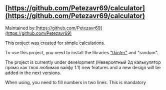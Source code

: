 ## [https://github.com/Petezavr69/calculator](https://github.com/Petezavr69/calculator)

Maintained by:[https://github.com/Petezavr69](https://github.com/Petezavr69)

This project was created for simple calculations.

To use this project, you need to install the libraries ["tkinter"](https://wiki.python.org/moin/TkInter) and "random".

The project is currently under development (Невероятный 2д калькулятор прямо как твоя любимая вайфу 1.1)
new features and a new design will be added in the next versions.

When using, you need to fill numbers in two lines.
This is mandatory
